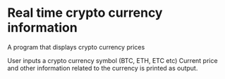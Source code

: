 # Real time crypto currency information
A program that displays crypto currency prices

User inputs a crypto currency symbol (BTC, ETH, ETC etc) 
Current price and other information related to the currency is printed as output.